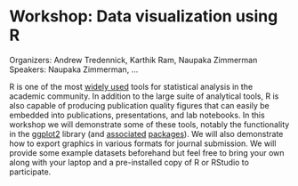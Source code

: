 

# Workshop: Data visualization using R #

Organizers: Andrew Tredennick, Karthik Ram, Naupaka Zimmerman  
Speakers: Naupaka Zimmerman, ...  

R is one of the most [widely used](http://r4stats.com/articles/popularity/) tools for statistical analysis in the academic community. In addition to the large suite of analytical tools, R is also capable of producing publication quality figures that can easily be embedded into publications, presentations, and lab notebooks. In this workshop we will demonstrate some of these tools, notably the functionality in the [ggplot2](http://ggplot2.org/) library (and [associated](https://github.com/jrnold/ggthemes) [packages](http://cran.r-project.org/web/packages/ggmcmc/index.html
)). We will also demonstrate how to export graphics in various formats for journal submission. We will provide some example datasets beforehand but feel free to bring your own along with your laptop and a pre-installed copy of R or RStudio to participate.
